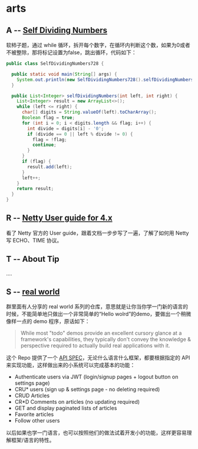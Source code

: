 # arts 

## A --  [Self Dividing Numbers](https://leetcode.com/problems/self-dividing-numbers/description/)

软柿子题，通过 while 循环，拆开每个数字，在循环内判断这个数，如果为0或者不被整除，那将标记设置为false，跳出循环，代码如下：

```java
public class SelfDividingNumbers728 {

  public static void main(String[] args) {
    System.out.println(new SelfDividingNumbers728().selfDividingNumbers(66, 708).toString());
  }

  public List<Integer> selfDividingNumbers(int left, int right) {
    List<Integer> result = new ArrayList<>();
    while (left <= right) {
      char[] digits = String.valueOf(left).toCharArray();
      Boolean flag = true;
      for (int i = 0; i < digits.length && flag; i++) {
        int divide = digits[i] - '0';
        if (divide == 0 || left % divide != 0) {
          flag = !flag;
          continue;
        }
      }
      if (flag) {
        result.add(left);
      }
      left++;
    }
    return result;
  }
}
```

## R -- [Netty User guide for 4.x](https://netty.io/wiki/user-guide-for-4.x.html)

看了 Netty 官方的 User guide，跟着文档一步步写了一遍，了解了如何用 Netty 写 ECHO、TIME 协议。

## T -- About Tip

....

## S -- [real world](https://github.com/gothinkster/realworld)

群里面有人分享的 real world 系列的仓库，意思就是让你当你学一门新的语言的时候，不能简单地只做出一个非常简单的“Hello wolrd”的demo，要做出一个稍微像样一点的 demo 程序，原话如下：

> While most "todo" demos provide an excellent cursory glance at a framework's capabilities, they typically don't convey the knowledge & perspective required to actually build real applications with it.

这个 Repo 提供了一个 [API SPEC](https://github.com/gothinkster/realworld/tree/master/spec)，无论什么语言什么框架，都要根据指定的 API 来实现功能，这样做出来的小系统可以完成基本的功能：

- Authenticate users via JWT (login/signup pages + logout button on settings page)
- CRU* users (sign up & settings page - no deleting required)
- CRUD Articles
- CR*D Comments on articles (no updating required)
- GET and display paginated lists of articles
- Favorite articles
- Follow other users

以后如果也学一门语言，也可以按照他们的做法试着开发小的功能，这样更容易理解框架/语言的特性。